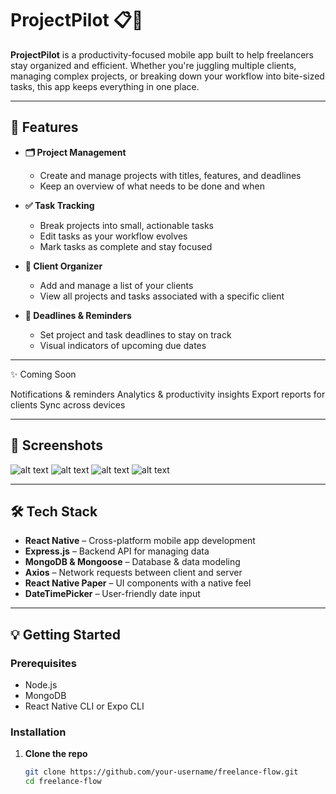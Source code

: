 # ProjectPilot 📋💼

**ProjectPilot** is a productivity-focused mobile app built to help freelancers stay organized and efficient. Whether you're juggling multiple clients, managing complex projects, or breaking down your workflow into bite-sized tasks, this app keeps everything in one place.

---

## 🚀 Features

- **🗂 Project Management**
  - Create and manage projects with titles, features, and deadlines
  - Keep an overview of what needs to be done and when

- **✅ Task Tracking**
  - Break projects into small, actionable tasks
  - Edit tasks as your workflow evolves
  - Mark tasks as complete and stay focused

- **👥 Client Organizer**
  - Add and manage a list of your clients
  - View all projects and tasks associated with a specific client

- **📆 Deadlines & Reminders**
  - Set project and task deadlines to stay on track
  - Visual indicators of upcoming due dates

---

✨ Coming Soon

Notifications & reminders
Analytics & productivity insights
Export reports for clients
Sync across devices

---

## 📱 Screenshots

![alt text](image.png)
![alt text](image-1.png)
![alt text](image-2.png)
![alt text](image-3.png)

---

## 🛠 Tech Stack

- **React Native** – Cross-platform mobile app development
- **Express.js** – Backend API for managing data
- **MongoDB & Mongoose** – Database & data modeling
- **Axios** – Network requests between client and server
- **React Native Paper** – UI components with a native feel
- **DateTimePicker** – User-friendly date input

---

## 💡 Getting Started

### Prerequisites

- Node.js
- MongoDB
- React Native CLI or Expo CLI

### Installation

1. **Clone the repo**
   ```bash
   git clone https://github.com/your-username/freelance-flow.git
   cd freelance-flow
